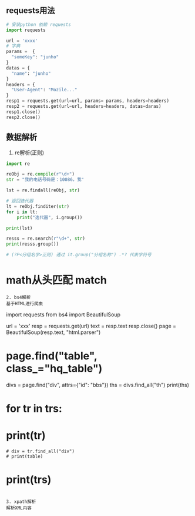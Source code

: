 ## requests用法
```py
# 安装python 依赖 requests
import requests

url = 'xxxx'
# 字典
params =  {
  "someKey": "junho"
}
datas = {
  "name": "junho"
}
headers = {
  "User-Agent": "Mozile..."
}
resp1 = requests.get(url=url, params= params, headers=headers)
resp2 = requests.get(url=url, headers=headers, datas=daras)
resp1.close()
resp2.close()
```

## 数据解析
1. re解析(正则)
```py
import re

reObj = re.compile(r"\d+")
str = "我的电话号码是：10086，我"

lst = re.findall(reObj, str)

# 返回迭代器
lt = reObj.finditer(str)
for i in lt:
    print("迭代器", i.group())

print(lst)

resss = re.search(r"\d+", str)
print(resss.group())

# (?P<分组名字>正则) 通过 it.group("分组名称") .*? 代表字符号
```
# math从头匹配 match
```
2. bs4解析
基于HTML进行爬虫
```
import requests
from bs4 import BeautifulSoup

url = 'xxx'
resp = requests.get(url)
text = resp.text
resp.close()
page = BeautifulSoup(resp.text, "html.parser")
# page.find("table", class_="hq_table")
divs = page.find("div", attrs={"id": "bbs"})
ths = divs.find_all("th")
print(ths)
# for tr in trs:
  # print(tr)
    # div = tr.find_all("div")
    # print(table)
# print(trs)
```

3. xpath解析
解析XML内容
